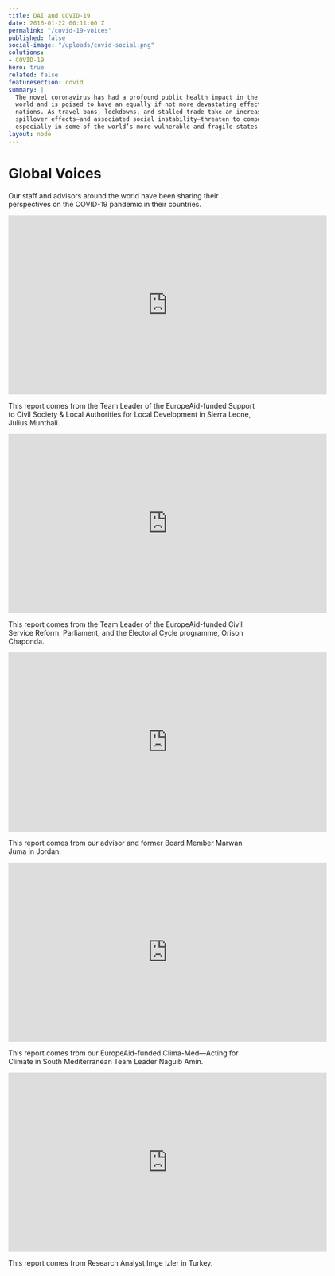 ```yaml
---
title: DAI and COVID-19
date: 2016-01-22 00:11:00 Z
permalink: "/covid-19-voices"
published: false
social-image: "/uploads/covid-social.png"
solutions:
- COVID-19
hero: true
related: false
featuresection: covid
summary: |
  The novel coronavirus has had a profound public health impact in the developed
  world and is poised to have an equally if not more devastating effect on developing
  nations. As travel bans, lockdowns, and stalled trade take an increasing toll, economic
  spillover effects—and associated social instability—threaten to compound the crisis,
  especially in some of the world’s more vulnerable and fragile states.
layout: node
---
```


<h1>Global Voices</h1>

<p>Our staff and advisors around the world have been sharing their perspectives on the COVID-19 pandemic in their countries.</p>
<div class="grid-wrap">
  <div class="video-wrap">
    <iframe src="https://player.vimeo.com/video/420806884" width="640" height="360" frameborder="0"
      allow="autoplay; fullscreen" allowfullscreen></iframe>
    <p class="caption">This report comes from the Team Leader of the EuropeAid-funded Support to Civil Society
      & Local Authorities for Local Development in Sierra Leone, Julius Munthali.</p>
  </div>
  <div class="video-wrap">
    <iframe src="https://player.vimeo.com/video/418566628" width="640" height="360" frameborder="0"
      allow="autoplay; fullscreen" allowfullscreen></iframe>
      <p class="caption">This report comes from the Team Leader of the EuropeAid-funded Civil Service Reform, Parliament, and the Electoral Cycle programme, Orison Chaponda.</p>
  </div>
  <div class="video-wrap">
    <iframe src="https://player.vimeo.com/video/417727297" width="640" height="360" frameborder="0"
      allow="autoplay; fullscreen" allowfullscreen></iframe>
      <p class="caption">This report comes from our advisor and former Board Member Marwan Juma in Jordan.</p>
  </div>
  <div class="video-wrap">
    <iframe src="https://player.vimeo.com/video/417336681" width="640" height="360" frameborder="0"
      allow="autoplay; fullscreen" allowfullscreen></iframe>
      <p class="caption">This report comes from our EuropeAid-funded Clima-Med—Acting for Climate in South Mediterranean Team Leader Naguib Amin.</p>
  </div>
  <div class="video-wrap">
      <iframe src="https://player.vimeo.com/video/416067413" width="640" height="360" frameborder="0"
        allow="autoplay; fullscreen" allowfullscreen></iframe>
        <p class="caption">This report comes from Research Analyst Imge Izler in Turkey.</p>
  </div>
</div>
